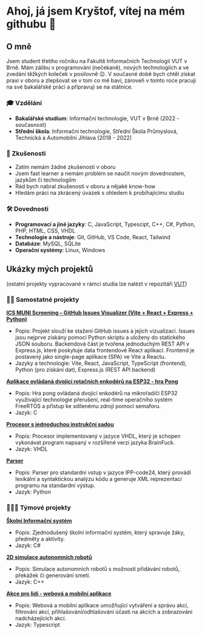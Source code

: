 # Ahoj, já jsem Kryštof, vítej na mém githubu 👋

## O mně

Jsem student třetího ročníku na Fakultě Informačních Technologií VUT v Brně. Mám zálibu v programování (nečekaně), nových technologiích a ve zvedání těžkých koleček v posilovně 😉. V současné době bych chtěl získat praxi v oboru a zlepšovat se v tom co mě baví, zároveň v tomto roce pracuji na své bakalářské práci a připravuji se na státnice.

### 🎓 Vzdělání

- **Bakalářské studium**: Informační technologie, VUT v Brně (2022 - současnost)
- **Střední škola**: Informační technologie, Střední Škola Průmyslová, Technická a Automobilní Jihlava (2018 - 2022)

### 💼 Zkušenosti

- Zatím nemám žádné zkušenosti v oboru 
- Jsem fast learner a nemám problém se naučit novým dovednostem, jazykům či technologiím
- Rád bych nabral zkušenosti v oboru a nějaké know-how
- Hledám práci na zkrácený úvazek s ohledem k probíhajícímu studiu

### 🛠️ Dovednosti

- **Programovací a jiné jazyky**: C, JavaScript, Typescipt, C++, C#, Python, PHP, HTML, CSS, VHDL
- **Technologie a nástroje**: Git, GitHub, VS Code, React, Tailwind
- **Databáze**: MySQL, SQLite
- **Operační systémy**: Linux, Windows

## Ukázky mých projektů 
(ostatní projekty vypracované v rámci studia lze nalézt v repozitáři [VUT](https://github.com/Michkr123/VUT))

### 🧍‍♂️ Samostatné projekty

[**ICS MUNI Screening – GitHub Issues Visualizer (Vite + React + Express + Python)**](https://github.com/Michkr123/MUNI-screening#)
   - Popis: Projekt slouží ke stažení GitHub issues a jejich vizualizaci. Issues jsou nejprve získány pomocí Python skriptu a uloženy do statického JSON souboru. Backendová část je tvořena jednoduchým REST API v Express.js, které poskytuje data frontendové React aplikaci. Frontend je postavený jako single-page aplikace (SPA) ve Vite a Reactu.
   - Jazyky a technologie: Vite, React, JavaScript, TypeScript (frontend), Python (pro získání dat), Express.js (REST API backend)

[**Aplikace ovládaná dvojicí rotačních enkodérů na ESP32 - hra Pong**](https://github.com/Michkr123/VUT/tree/ad017928b45aee3af26506032be2d81040621a0c/5.semestr/IMP) 
   - Popis: Hra pong ovládaná dvojicí enkodérů na mikrořadiči ESP32 využívající technologie přerušení, real-time operačního systém FreeRTOS a přístup ke sdílenému zdroji pomocí semaforu.
   - Jazyk: C

[**Procesor s jednoduchou instrukční sadou**](https://github.com/Michkr123/VUT/tree/4368f73f0d323704da991ebc2031cae958bf21ec/3.semestr/INP/INP_1)
   - Popis: Procesor implementovaný v jazyce VHDL, který je schopen vykonávat program napsaný v rozšířené verzi jazyka BrainFuck.
   - Jazyk: VHDL

[**Parser**](https://github.com/Michkr123/VUT/tree/a6524a7d0ac3b52d0882390771305d7f068de079/4.semestr/IPP/parser%20-%20python)
   - Popis: Parser pro standardní vstup v jazyce IPP-code24, který provádí lexikální a syntaktickou analýzu kódu a generuje XML reprezentaci programu na standardní výstup.
   - Jazyk: Python

### 🧑‍🤝‍🧑 Týmové projekty

[**Školní Informační systém**](https://github.com/Michkr123/VUT/tree/ad017928b45aee3af26506032be2d81040621a0c/4.semestr/ICS)
   - Popis: Zjednodušený školní informační systém, který spravuje žáky, předměty a aktivity. 
   - Jazyk: C#

[**2D simulace autonomních robotů**](https://github.com/Michkr123/VUT/tree/ad017928b45aee3af26506032be2d81040621a0c/4.semestr/ICP)
   - Popis: Simulace autonomních robotů s možností přidávání robotů, překážek či generování smetí.
   - Jazyk: C++

[**Akce pro lidi - webová a mobilní aplikace**](https://github.com/Michkr123/VUT/tree/0e9ac2ba00b7f520af2d0acee400d71089741d49/5.semestr/ITU)
   - Popis: Webová a mobilní aplikace umožňující vytváření a správu akcí, filtrování akcí, přihlašování/odhlašování účasti na akcích a zobrazování nadcházejících akcí.
   - Jazyk: Typescript
